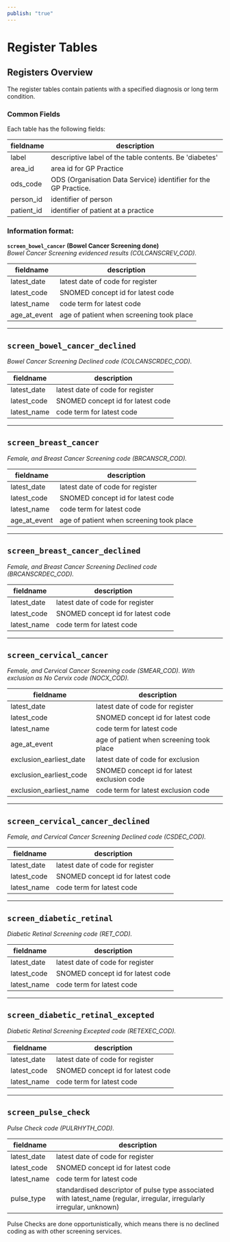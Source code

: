 ```yaml
---
publish: "true"
---
```


# Register Tables
## Registers Overview

The register tables contain patients with a specified diagnosis or long term condition. 

### Common Fields
Each table has the following fields:

fieldname   | description
----------  |------------
label       | descriptive label of the table contents. Be 'diabetes'
area_id     | area id for GP Practice
ods_code    | ODS (Organisation Data Service) identifier for the GP Practice.
person_id   | identifier of person
patient_id  | identifier of patient at a practice

### Information format:

**`screen_bowel_cancer` (Bowel Cancer Screening done)**  
*Bowel Cancer Screening evidenced results (COLCANSCREV_COD).*  

fieldname     | description
------------  |------------
latest_date   | latest date of code for register
latest_code   | SNOMED concept id for latest code
latest_name   | code term for latest code
age_at_event  | age of patient when screening took place

***
## `screen_bowel_cancer_declined`
*Bowel Cancer Screening Declined code (COLCANSCRDEC_COD).*  

fieldname     | description
------------  |------------
latest_date   | latest date of code for register
latest_code   | SNOMED concept id for latest code
latest_name   | code term for latest code

***
## `screen_breast_cancer`
*Female, and Breast Cancer Screening code (BRCANSCR_COD).*  

fieldname     | description
------------  |------------
latest_date   | latest date of code for register
latest_code   | SNOMED concept id for latest code
latest_name   | code term for latest code
age_at_event  | age of patient when screening took place

***
## `screen_breast_cancer_declined`
*Female, and Breast Cancer Screening Declined code (BRCANSCRDEC_COD).*  

fieldname     | description
------------  |------------
latest_date   | latest date of code for register
latest_code   | SNOMED concept id for latest code
latest_name   | code term for latest code

***
## `screen_cervical_cancer`
*Female, and Cervical Cancer Screening code (SMEAR_COD). With exclusion as No Cervix code (NOCX_COD).*  

fieldname                 | description
------------------------  |------------
latest_date               | latest date of code for register
latest_code               | SNOMED concept id for latest code
latest_name               | code term for latest code
age_at_event              | age of patient when screening took place
exclusion_earliest_date   | latest date of code for exclusion
exclusion_earliest_code   | SNOMED concept id for latest exclusion code
exclusion_earliest_name   | code term for latest exclusion code

***
## `screen_cervical_cancer_declined`
*Female, and Cervical Cancer Screening Declined code (CSDEC_COD).*  

fieldname     | description
------------  |------------
latest_date   | latest date of code for register
latest_code   | SNOMED concept id for latest code
latest_name   | code term for latest code

***
## `screen_diabetic_retinal`
*Diabetic Retinal Screening code (RET_COD).*  

fieldname     | description
------------  |------------
latest_date   | latest date of code for register
latest_code   | SNOMED concept id for latest code
latest_name   | code term for latest code

***
## `screen_diabetic_retinal_excepted`
*Diabetic Retinal Screening Excepted code (RETEXEC_COD).*  

fieldname     | description
------------  |------------
latest_date   | latest date of code for register
latest_code   | SNOMED concept id for latest code
latest_name   | code term for latest code

***
## `screen_pulse_check`
*Pulse Check code (PULRHYTH_COD).*  

fieldname     | description
------------  |------------
latest_date   | latest date of code for register
latest_code   | SNOMED concept id for latest code
latest_name   | code term for latest code
pulse_type    | standardised descriptor of pulse type associated with latest_name (regular, irregular, irregularly irregular, unknown)

Pulse Checks are done opportunistically, which means there is no declined coding as with other screening services.
